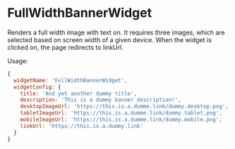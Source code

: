 # FullWidthBannerWidget

Renders a full width image with text on. It requires three images, which are selected based on screen width of a given device. When the widget is clicked on, the page redirects to linkUrl.

Usage: 
```javascript
{
  widgetName: 'FullWidthBannerWidget',
  widgetConfig: {
    title: 'And yet another dummy title',
    description: 'This is a dummy banner description!',
    desktopImageUrl: 'https://this.is.a.dumme.link/dummy.desktop.png',
    tabletImageUrl: 'https://this.is.a.dumme.link/dummy.tablet.png',
    mobileImageUrl: 'https://this.is.a.dumme.link/dummy.mobile.png',
    linkUrl: 'https://this.is.a.dummy.link'
  }
}
```
